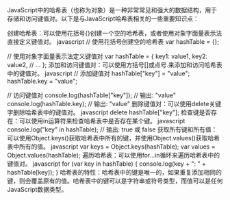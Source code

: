JavaScript中的哈希表（也称为对象）是一种非常常见和强大的数据结构，用于存储和访问键值对。以下是与JavaScript哈希表相关的一些重要知识点：

创建哈希表：可以使用花括号{}创建一个空的哈希表，或者使用对象字面量表示法直接定义键值对。
javascript
// 使用花括号创建空的哈希表
var hashTable = {};

// 使用对象字面量表示法定义键值对
var hashTable = {
  key1: value1,
  key2: value2,
  // ...
};
添加和访问键值对：可以使用方括号[]或点号.来添加和访问哈希表中的键值对。
javascript
// 添加键值对
hashTable["key"] = "value";
hashTable.key = "value";

// 访问键值对
console.log(hashTable["key"]); // 输出: "value"
console.log(hashTable.key); // 输出: "value"
删除键值对：可以使用delete关键字删除哈希表中的键值对。
javascript
delete hashTable["key"];
检查键是否存在：可以使用in运算符来检查哈希表中是否存在某个键。
javascript
console.log("key" in hashTable); // 输出: true 或 false
获取所有键和所有值：可以使用Object.keys()获取哈希表中所有的键，并使用Object.values()获取哈希表中所有的值。
javascript
var keys = Object.keys(hashTable);
var values = Object.values(hashTable);
遍历哈希表：可以使用for...in循环来遍历哈希表中的键值对。
javascript
for (var key in hashTable) {
  console.log(key + ": " + hashTable[key]);
}
哈希表的特性：哈希表中的键是唯一的，如果重复添加相同的键，则会覆盖原有的值。哈希表中的键可以是字符串或符号类型，而值可以是任何JavaScript数据类型。